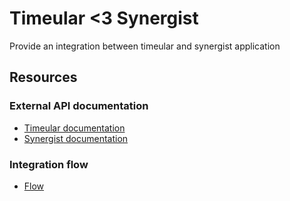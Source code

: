 # Timeular <3 Synergist

Provide an integration between timeular and synergist application

## Resources

### External API documentation

* [Timeular documentation](https://developers.timeular.com/public-api/)
* [Synergist documentation](https://apidoc.synergist.co.uk/v3.4/reference)

### Integration flow

* [Flow](documentation/flow.md)
